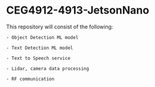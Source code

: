 # CEG4912-4913-JetsonNano

This repository will consist of the following:

    - Object Detection ML model

    - Text Detection ML model

    - Text to Speech service

    - Lidar, camera data processing

    - RF communication
